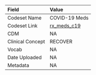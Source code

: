 |Field            |Value         |
|:----------------|:-------------|
|Codeset Name     |COVID-19 Meds |
|Codeset Link     |[rx_meds_c19](https://github.com/PEDSnet/Variable-Dictionary/blob/main/drug/rx_meds_c19.csv)|
|CDM              |NA            |
|Clinical Concept |RECOVER       |
|Vocab            |NA            |
|Date Uploaded    |NA            |
|Metadata         |NA            |
